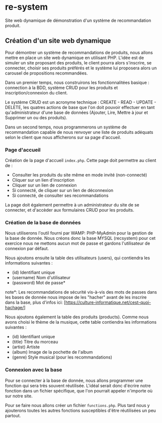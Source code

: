 # re-system

Site web dynamique de démonstration d'un système de recommandation produit.

## Création d'un site web dynamique

Pour démontrer un système de recommandations de produits, nous allons mettre en place un site web dynamique en utilisant PHP. L'idée est de simuler un site proposant des produits, le client pourra alors s'inscrire, se connecter, choisir ses produits préférés et le système lui proposera alors un carousel de propositions recommandées.

Dans un premier temps, nous construirons les fonctionnalitées basique : connection à la BDD, système CRUD pour les produits et inscription/connexion du client.

Le système CRUD est un acronyme technique : CREATE - READ - UPDATE - DELETE, les quatres actions de base que l'on doit pouvoir effectuer en tant qu'administrateur d'une base de données (Ajouter, Lire, Mettre à jour et Supprimer un ou des produits).

Dans un second temps, nous programmerons un système de recommandation capable de nous renvoyer une liste de produits adéquats selon le client que nous afficherons sur sa page d'accueil.

### Page d'accueil

Création de la page d'accueil `index.php`. Cette page doit permettre au client de :

- Consulter les produits du site même en mode invité (non-connecté)
- Cliquer sur un lien d'inscription
- Cliquer sur un lien de connexion
- Si connecté, de cliquer sur un lien de déconnexion
- Si connecté, de consulter ses recommandations

La page doit également permettre à un administrateur du site de se connecter, et d'accèder aux formulaires CRUD pour les produits.

### Création de la base de données

Nous utiliserons l'outil fourni par WAMP: PHP-MyAdmin pour la gestion de la base de donnée. Nous créons donc la base MYSQL (recsystem) pour cet exercice nous ne mettons aucun mot de passe et gardons l'utilisateur de connexion par défaut.

Nous ajoutons ensuite la table des utilisateurs (users), qui contiendra les informations suivantes :

- (id) Identifiant unique
- (username) Nom d'utilisateur
- (password) Mot de passe*

note*: Les recommandations de sécurité vis-à-vis des mots de passes dans les bases de donnée nous impose de les "hacher" avant de les inscrire dans la base, plus d'infos ici: [https://culture-informatique.net/cest-quoi-hachage/]

Nous ajoutons également la table des produits (products). Comme nous avons choisi le thème de la musique, cette table contiendra les informations suivantes :

- (id) Identifiant unique
- (title) Titre du morceau
- (artist) Artiste
- (album) Image de la pochette de l'album
- (genre) Style musical (pour les recommandations)

### Connexion avec la base

Pour se connecter à la base de donnée, nous allons programmer une fonction qui sera très souvent réutilisée. L'idéal serait donc d'écrire notre fonction dans un fichier spécifique, que l'on pourrait appeler n'importe où sur notre site.

Pour se faire nous allons créer un fichier `functions.php`. Plus tard nous y ajouterons toutes les autres fonctions susceptibles d'être réutilisées un peu partout.
